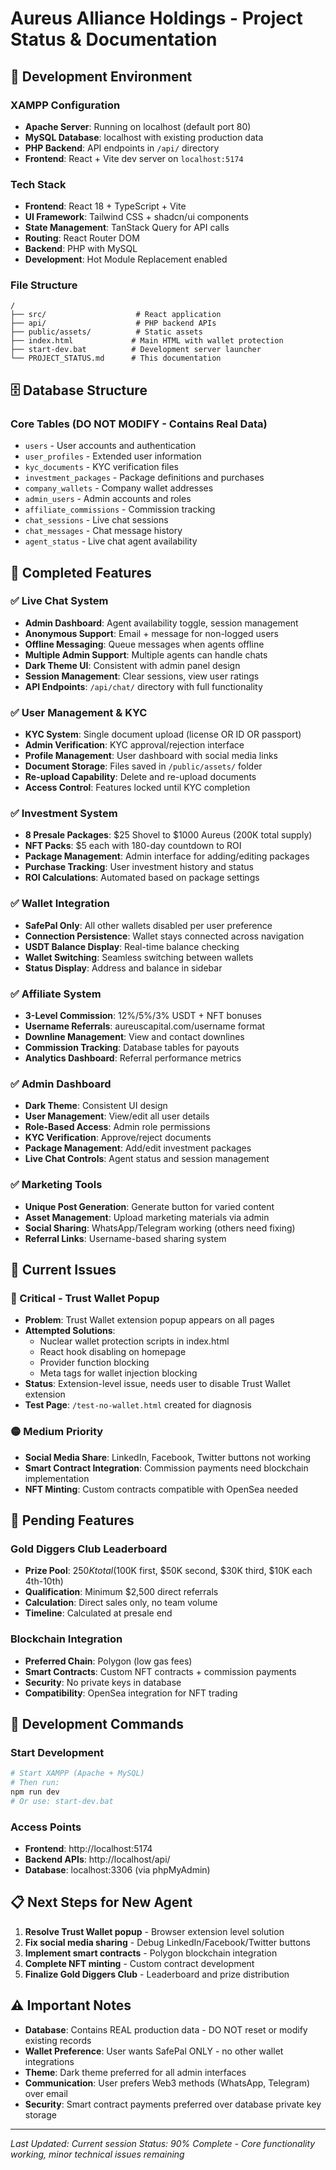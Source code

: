 # Aureus Alliance Holdings - Project Status & Documentation

## 🔧 Development Environment

### XAMPP Configuration
- **Apache Server**: Running on localhost (default port 80)
- **MySQL Database**: localhost with existing production data
- **PHP Backend**: API endpoints in `/api/` directory
- **Frontend**: React + Vite dev server on `localhost:5174`

### Tech Stack
- **Frontend**: React 18 + TypeScript + Vite
- **UI Framework**: Tailwind CSS + shadcn/ui components
- **State Management**: TanStack Query for API calls
- **Routing**: React Router DOM
- **Backend**: PHP with MySQL
- **Development**: Hot Module Replacement enabled

### File Structure
```
/
├── src/                    # React application
├── api/                    # PHP backend APIs
├── public/assets/          # Static assets
├── index.html             # Main HTML with wallet protection
├── start-dev.bat          # Development server launcher
└── PROJECT_STATUS.md      # This documentation
```

## 🗄️ Database Structure

### Core Tables (DO NOT MODIFY - Contains Real Data)
- `users` - User accounts and authentication
- `user_profiles` - Extended user information
- `kyc_documents` - KYC verification files
- `investment_packages` - Package definitions and purchases
- `company_wallets` - Company wallet addresses
- `admin_users` - Admin accounts and roles
- `affiliate_commissions` - Commission tracking
- `chat_sessions` - Live chat sessions
- `chat_messages` - Chat message history
- `agent_status` - Live chat agent availability

## 🎯 Completed Features

### ✅ Live Chat System
- **Admin Dashboard**: Agent availability toggle, session management
- **Anonymous Support**: Email + message for non-logged users
- **Offline Messaging**: Queue messages when agents offline
- **Multiple Admin Support**: Multiple agents can handle chats
- **Dark Theme UI**: Consistent with admin panel design
- **Session Management**: Clear sessions, view user ratings
- **API Endpoints**: `/api/chat/` directory with full functionality

### ✅ User Management & KYC
- **KYC System**: Single document upload (license OR ID OR passport)
- **Admin Verification**: KYC approval/rejection interface
- **Profile Management**: User dashboard with social media links
- **Document Storage**: Files saved in `/public/assets/` folder
- **Re-upload Capability**: Delete and re-upload documents
- **Access Control**: Features locked until KYC completion

### ✅ Investment System
- **8 Presale Packages**: $25 Shovel to $1000 Aureus (200K total supply)
- **NFT Packs**: $5 each with 180-day countdown to ROI
- **Package Management**: Admin interface for adding/editing packages
- **Purchase Tracking**: User investment history and status
- **ROI Calculations**: Automated based on package settings

### ✅ Wallet Integration
- **SafePal Only**: All other wallets disabled per user preference
- **Connection Persistence**: Wallet stays connected across navigation
- **USDT Balance Display**: Real-time balance checking
- **Wallet Switching**: Seamless switching between wallets
- **Status Display**: Address and balance in sidebar

### ✅ Affiliate System
- **3-Level Commission**: 12%/5%/3% USDT + NFT bonuses
- **Username Referrals**: aureuscapital.com/username format
- **Downline Management**: View and contact downlines
- **Commission Tracking**: Database tables for payouts
- **Analytics Dashboard**: Referral performance metrics

### ✅ Admin Dashboard
- **Dark Theme**: Consistent UI design
- **User Management**: View/edit all user details
- **Role-Based Access**: Admin role permissions
- **KYC Verification**: Approve/reject documents
- **Package Management**: Add/edit investment packages
- **Live Chat Controls**: Agent status and session management

### ✅ Marketing Tools
- **Unique Post Generation**: Generate button for varied content
- **Asset Management**: Upload marketing materials via admin
- **Social Sharing**: WhatsApp/Telegram working (others need fixing)
- **Referral Links**: Username-based sharing system

## 🚨 Current Issues

### 🔴 Critical - Trust Wallet Popup
- **Problem**: Trust Wallet extension popup appears on all pages
- **Attempted Solutions**: 
  - Nuclear wallet protection scripts in index.html
  - React hook disabling on homepage
  - Provider function blocking
  - Meta tags for wallet injection blocking
- **Status**: Extension-level issue, needs user to disable Trust Wallet extension
- **Test Page**: `/test-no-wallet.html` created for diagnosis

### 🟡 Medium Priority
- **Social Media Share**: LinkedIn, Facebook, Twitter buttons not working
- **Smart Contract Integration**: Commission payments need blockchain implementation
- **NFT Minting**: Custom contracts compatible with OpenSea needed

## 🎯 Pending Features

### Gold Diggers Club Leaderboard
- **Prize Pool**: $250K total ($100K first, $50K second, $30K third, $10K each 4th-10th)
- **Qualification**: Minimum $2,500 direct referrals
- **Calculation**: Direct sales only, no team volume
- **Timeline**: Calculated at presale end

### Blockchain Integration
- **Preferred Chain**: Polygon (low gas fees)
- **Smart Contracts**: Custom NFT contracts + commission payments
- **Security**: No private keys in database
- **Compatibility**: OpenSea integration for NFT trading

## 🚀 Development Commands

### Start Development
```bash
# Start XAMPP (Apache + MySQL)
# Then run:
npm run dev
# Or use: start-dev.bat
```

### Access Points
- **Frontend**: http://localhost:5174
- **Backend APIs**: http://localhost/api/
- **Database**: localhost:3306 (via phpMyAdmin)

## 📋 Next Steps for New Agent

1. **Resolve Trust Wallet popup** - Browser extension level solution
2. **Fix social media sharing** - Debug LinkedIn/Facebook/Twitter buttons  
3. **Implement smart contracts** - Polygon blockchain integration
4. **Complete NFT minting** - Custom contract development
5. **Finalize Gold Diggers Club** - Leaderboard and prize distribution

## ⚠️ Important Notes

- **Database**: Contains REAL production data - DO NOT reset or modify existing records
- **Wallet Preference**: User wants SafePal ONLY - no other wallet integrations
- **Theme**: Dark theme preferred for all admin interfaces
- **Communication**: User prefers Web3 methods (WhatsApp, Telegram) over email
- **Security**: Smart contract payments preferred over database private key storage

---
*Last Updated: Current session*
*Status: 90% Complete - Core functionality working, minor technical issues remaining*
